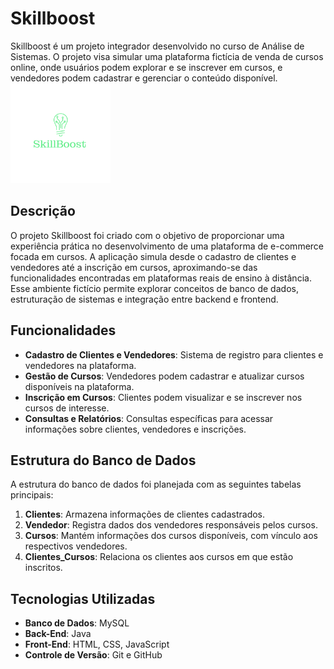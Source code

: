 # Skillboost

Skillboost é um projeto integrador desenvolvido no curso de Análise de Sistemas. O projeto visa simular uma plataforma fictícia de venda de cursos online, onde usuários podem explorar e se inscrever em cursos, e vendedores podem cadastrar e gerenciar o conteúdo disponível.
<img src="imgs/logo2.png" alt="Logo do Skillboost" width="160"/>

## Descrição

O projeto Skillboost foi criado com o objetivo de proporcionar uma experiência prática no desenvolvimento de uma plataforma de e-commerce focada em cursos. A aplicação simula desde o cadastro de clientes e vendedores até a inscrição em cursos, aproximando-se das funcionalidades encontradas em plataformas reais de ensino à distância. Esse ambiente fictício permite explorar conceitos de banco de dados, estruturação de sistemas e integração entre backend e frontend.

## Funcionalidades

- **Cadastro de Clientes e Vendedores**: Sistema de registro para clientes e vendedores na plataforma.
- **Gestão de Cursos**: Vendedores podem cadastrar e atualizar cursos disponíveis na plataforma.
- **Inscrição em Cursos**: Clientes podem visualizar e se inscrever nos cursos de interesse.
- **Consultas e Relatórios**: Consultas específicas para acessar informações sobre clientes, vendedores e inscrições.

## Estrutura do Banco de Dados

A estrutura do banco de dados foi planejada com as seguintes tabelas principais:

1. **Clientes**: Armazena informações de clientes cadastrados.
2. **Vendedor**: Registra dados dos vendedores responsáveis pelos cursos.
3. **Cursos**: Mantém informações dos cursos disponíveis, com vínculo aos respectivos vendedores.
4. **Clientes_Cursos**: Relaciona os clientes aos cursos em que estão inscritos.

## Tecnologias Utilizadas

- **Banco de Dados**: MySQL
- **Back-End**: Java
- **Front-End**: HTML, CSS, JavaScript
- **Controle de Versão**: Git e GitHub
